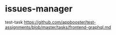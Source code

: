 # issues-manager
test-task https://github.com/appbooster/test-assignments/blob/master/tasks/frontend-graphql.md
